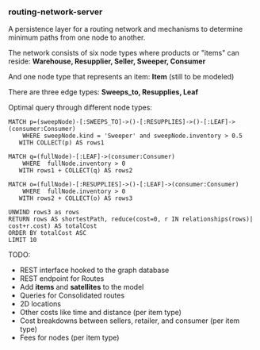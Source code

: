 ### routing-network-server

A persistence layer for a routing network and mechanisms to determine minimum paths from one node to another.

The network consists of six node types where products or "items" can reside: **Warehouse, Resupplier, Seller, Sweeper, Consumer**

And one node type that represents an item: **Item** (still to be modeled)

There are three edge types: **Sweeps_to, Resupplies, Leaf**

Optimal query through different node types:

```
MATCH p=(sweepNode)-[:SWEEPS_TO]->()-[:RESUPPLIES]->()-[:LEAF]->(consumer:Consumer) 
    WHERE sweepNode.kind = 'Sweeper' and sweepNode.inventory > 0.5
   WITH COLLECT(p) AS rows1

MATCH q=(fullNode)-[:LEAF]->(consumer:Consumer)
    WHERE  fullNode.inventory > 0 
   WITH rows1 + COLLECT(q) AS rows2

MATCH o=(fullNode)-[:RESUPPLIES]->()-[:LEAF]->(consumer:Consumer) 
    WHERE  fullNode.inventory > 0 
   WITH rows2 + COLLECT(o) AS rows3

UNWIND rows3 as rows
RETURN rows AS shortestPath, reduce(cost=0, r IN relationships(rows)| cost+r.cost) AS totalCost
ORDER BY totalCost ASC
LIMIT 10
```

TODO:
* REST interface hooked to the graph database
* REST endpoint for Routes
* Add **items** and **satellites** to the model
* Queries for Consolidated routes
* 2D locations 
* Other costs like time and distance (per item type)
* Cost breakdowns between sellers, retailer, and consumer (per item type)
* Fees for nodes (per item type)

